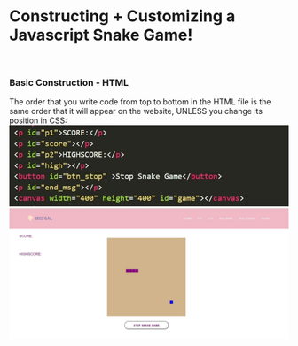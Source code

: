 <html>
    <head>
    <link rel="stylesheet" href="page1.css">
    </head>
    <body>
    <div>
        <h1>Constructing + Customizing a Javascript Snake Game!</h1>
        <br>
        <h3>Basic Construction - HTML</h3>
        <p>The order that you write code from top to bottom in the HTML file is the same order that it will appear on the website, UNLESS you change its position in CSS:
        <img src="images/snakelesson1.jpg" style=" width: 1500px;">
        <img src="images/snakelesson2.jpg" style=" width: 1500px;">
        </p>